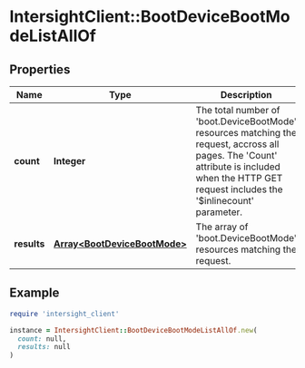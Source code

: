 # IntersightClient::BootDeviceBootModeListAllOf

## Properties

| Name | Type | Description | Notes |
| ---- | ---- | ----------- | ----- |
| **count** | **Integer** | The total number of &#39;boot.DeviceBootMode&#39; resources matching the request, accross all pages. The &#39;Count&#39; attribute is included when the HTTP GET request includes the &#39;$inlinecount&#39; parameter. | [optional] |
| **results** | [**Array&lt;BootDeviceBootMode&gt;**](BootDeviceBootMode.md) | The array of &#39;boot.DeviceBootMode&#39; resources matching the request. | [optional] |

## Example

```ruby
require 'intersight_client'

instance = IntersightClient::BootDeviceBootModeListAllOf.new(
  count: null,
  results: null
)
```


